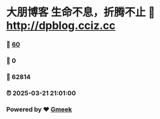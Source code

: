 # 大朋博客 生命不息，折腾不止 :link: http://dpblog.cciz.cc 
### :page_facing_up: [60](http://dpblog.cciz.cc/tag.html) 
### :speech_balloon: 0 
### :hibiscus: 62814 
### :alarm_clock: 2025-03-21 21:01:00 
### Powered by :heart: [Gmeek](https://github.com/Meekdai/Gmeek)
